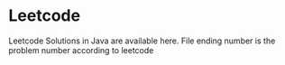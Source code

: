 # Leetcode
Leetcode Solutions in Java are available here.
File ending number is the problem number according to leetcode 
